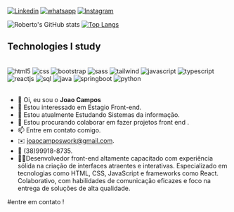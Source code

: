 
[![Linkedin](https://img.shields.io/badge/LinkedIn-0077B5?style=for-the-badge&logo=linkedin&logoColor=white)](https://www.linkedin.com/in/jo%C3%A3o-campos-3377b8205?trk=contact-info)
[![whatsapp](https://img.shields.io/badge/WhatsApp-25D366?style=for-the-badge&logo=whatsapp&logoColor=white)](https://wa.me/5538999188735?text=Ol%C3%A1+Jo%C3%A3o+vim+pelo+Github+%21)
[![Instagram](https://img.shields.io/badge/Instagram-E4405F?style=for-the-badge&logo=instagram&logoColor=white)](https://www.instagram.com/joao_vitti_oficial?igsh=YTM4MzVhZXE3MTFu)




![Roberto's GitHub stats](https://github-readme-stats.vercel.app/api?username=Joaocamposwork&show_icons=true&theme=Dracula)
[![Top Langs](https://github-readme-stats.vercel.app/api/top-langs/?username=Joaocamposwork&layout=compact)](https://github.com/anuraghazra/github-readme-stats)

## Technologies I study
<div style="display: inline_block"><br/>
  <img src="https://img.shields.io/badge/HTML5-E34F26?style=for-the-badge&logo=html5&logoColor=white" alt="html5" />
  <img src="https://img.shields.io/badge/CSS3-1572B6?style=for-the-badge&logo=css3&logoColor=white" alt="css" />
  <img src="https://img.shields.io/badge/Bootstrap-563D7C?style=for-the-badge&logo=bootstrap&logoColor=white" alt="bootstrap" />
  <img src="https://img.shields.io/badge/Sass-CC6699?style=for-the-badge&logo=sass&logoColor=white" alt="sass" />
  <img src="https://img.shields.io/badge/Tailwind_CSS-38B2AC?style=for-the-badge&logo=tailwind-css&logoColor=white" alt="tailwind" />
  <img src="https://img.shields.io/badge/JavaScript-F7DF1E?style=for-the-badge&logo=javascript&logoColor=black" alt="javascript" />
  <img src="https://img.shields.io/badge/TypeScript-007ACC?style=for-the-badge&logo=typescript&logoColor=white" alt="typescript" />
  <img src="https://img.shields.io/badge/React-20232A?style=for-the-badge&logo=react&logoColor=61DAFB" alt="reactjs" />
  <img src="https://img.shields.io/badge/MySQL-005C84?style=for-the-badge&logo=mysql&logoColor=white" alt="sql" />
  <img src="https://img.shields.io/badge/Java-ED8B00?style=for-the-badge&logo=openjdk&logoColor=white" alt="java" />
  <img src="https://img.shields.io/badge/Spring-6DB33F?style=for-the-badge&logo=spring&logoColor=white" alt="springboot" />
  <img src="https://img.shields.io/badge/Python-14354C?style=for-the-badge&logo=python&logoColor=white" alt="python" />
</div><br/>


- 👋 Oi, eu sou o <b>Joao Campos </b>
- 👀 Estou interessado em Estagio Front-end.
- 🌱 Estou atualmente Estudando Sistemas da informação.
- 💞️ Estou procurando colaborar em fazer projetos front end .
- 📫 Entre em contato comigo.
- ✉️ joaocamposwork@gmail.com.
- 📱 (38)99918-8735.
- 🧑‍💻Desenvolvedor front-end altamente
  capacitado com experiência sólida
  na criação de interfaces atraentes
  e interativas. Especializado em
  tecnologias como HTML, CSS,
  JavaScript e frameworks como React.
  Colaborativo, com habilidades de
  comunicação eficazes e foco na
  entrega de soluções de alta qualidade.

#entre em contato ! 

